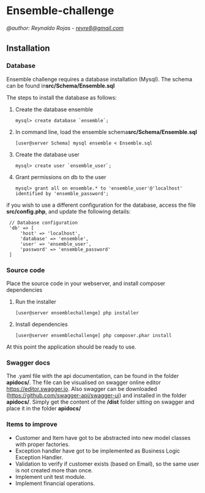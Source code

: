 # Ensemble-challenge
###### @author: Reynaldo Rojas - reyre8@gmail.com
## Installation
### Database

Ensemble challenge requires a database installation (Mysql).
The schema can be found in**src/Schema/Ensemble.sql**

The steps to install the database as follows:

1. Create the database ensemble
   ```
   mysql> create database `ensemble`;
   ```
2. In command line, load the ensemble schema**src/Schema/Ensemble.sql**
   ```
   [user@server Schema] mysql ensemble < Ensemble.sql
   ```    
   
3. Create the database user
   ```
   mysql> create user `ensemble_user`;
   ```
4. Grant permissions on db to the user
   ```
   mysql> grant all on ensemble.* to 'ensemble_user'@'localhost' identified by 'ensemble_password';
   ```

if you wish to use a different configuration for the database, access the file **src/config.php**, and
update the following details:
   ```
    // Database configuration
    'db' => [
        'host' => 'localhost',
        'database' => 'ensemble',
        'user' => 'ensemble_user',
        'password' => 'ensemble_password'
    ] 
   ```

### Source code
Place the source code in your webserver, and install composer dependencies 

1. Run the installer
   ```
   [user@server ensemblechallenge] php installer
   ```
2. Install dependencies
   ```
   [user@server ensemblechallenge] php composer.phar install
   ```

At this point the application should be ready to use.

### Swagger docs
The .yaml file with the api documentation, can be found in the folder **apidocs/**. The file can be visualised on swagger online editor https://editor.swagger.io. Also swagger can be downloaded (https://github.com/swagger-api/swagger-ui) and installed in the folder **apidocs/**. Simply get the content of the **/dist** folder sitting on swagger and place it in the folder **apidocs/**



### Items to improve

- Customer and Item have got to be abstracted into new model classes with proper factories.
- Exception handler have got to be implemented as Business Logic Exception Handler.
- Validation to verify if customer exists (based on Email), so the same user is not created more than once.
- Implement unit test module.
- Implement financial operations.